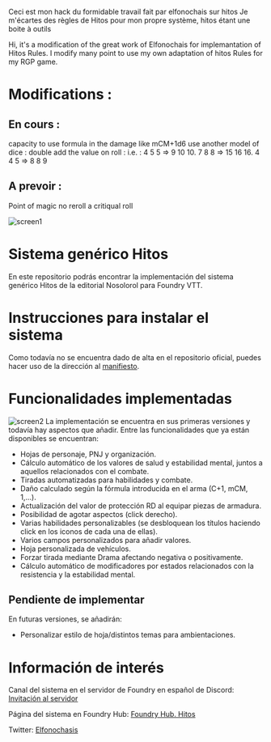 
Ceci est mon hack du formidable travail fait par elfonochais sur hitos
Je m'écartes des règles de Hitos pour mon propre système, hitos étant une boite à outils

Hi, it's a modification of the great work of Elfonochais for implemantation of Hitos Rules.
I modify many point to use my own adaptation of hitos Rules for my RGP game.

# Modifications :
## En cours :
capacity to use formula in the damage like mCM+1d6
use another model of dice : double add the value on roll : i.e. : 4 5 5 => 9 10 10. 7 8 8 => 15 16 16. 4 4 5 => 8 8 9

## A prevoir :
Point of magic
no reroll a critiqual roll


![screen1]
# Sistema genérico Hitos

En este repositorio podrás encontrar la implementación del sistema genérico Hitos de la editorial Nosolorol para Foundry VTT.

# Instrucciones para instalar el sistema

Como todavía no se encuentra dado de alta en el repositorio oficial, puedes hacer uso de la dirección al 
[manifiesto](https://raw.githubusercontent.com/elfonochasis/Sistema-Hitos-Foundry-VTT/main/system.json).


# Funcionalidades implementadas
![screen2]
La implementación se encuentra en sus primeras versiones y todavía hay aspectos que añadir. Entre las funcionalidades que ya están disponibles se encuentran:

- Hojas de personaje, PNJ y organización.
- Cálculo automático de los valores de salud y estabilidad mental, juntos a aquellos relacionados con el combate.
- Tiradas automatizadas para habilidades y combate. 
- Daño calculado según la fórmula introducida en el arma (C+1, mCM, 1,...).
- Actualización del valor de protección RD al equipar piezas de armadura.
- Posibilidad de agotar aspectos (click derecho).
- Varias habilidades personalizables (se desbloquean los títulos haciendo click en los iconos de cada una de ellas).
- Varios campos personalizados para añadir valores.
- Hoja personalizada de vehículos.
- Forzar tirada mediante Drama afectando negativa o positivamente.
- Cálculo automático de modificadores por estados relacionados con la resistencia y la estabilidad mental.

## Pendiente de implementar
En futuras versiones, se añadirán:
- Personalizar estilo de hoja/distintos temas para ambientaciones.

# Información de interés
Canal del sistema en el servidor de Foundry en español de Discord: [Invitación al servidor](https://discord.com/invite/BpAn2DE3cq)

Página del sistema en Foundry Hub: [Foundry Hub. Hitos](foundryvtt-hub.com/package/hitos/)

Twitter: [Elfonochasis](https://twitter.com/Elfonochasis)


[screen1]: https://i.imgur.com/UwJcIEn.jpg "Portada de la Guía Genérica"
[screen2]: https://i.imgur.com/59MCmkG.png "Hoja en Foundry"
